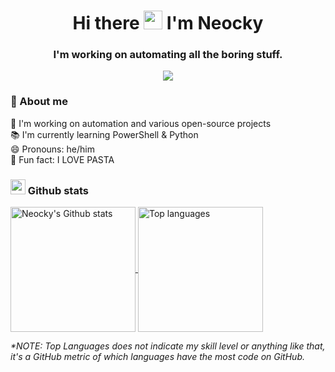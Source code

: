 <h1 align="center">Hi there <img src="https://media.giphy.com/media/hvRJCLFzcasrR4ia7z/giphy.gif" width="30"> I'm Neocky</h1>
<h3 align="center">I'm working on automating all the boring stuff.</h3>

<p align="center">
<img align="center" src="https://media4.giphy.com/media/l0NgQIwNvU9AUuaY0/giphy.gif?cid=790b7611386d2fc4148d2bdee8574f34dd1ba5b4ac056607&rid=giphy.gif&ct=g"/> 
</p>

### 📍 About me

🔭 I'm working on automation and various open-source projects    
📚 I'm currently learning PowerShell & Python  
😄 Pronouns: he/him  
🍝 Fun fact: I LOVE PASTA  

### <img height="24" width="24" src="https://cdn.jsdelivr.net/npm/simple-icons@latest/icons/github.svg"/> Github stats

<a href="https://github.com/Neocky?tab=repositories">
  <img height=200 align="center" src="https://github-readme-stats.vercel.app/api?username=Neocky&show_icons=true&include_all_commits=true&theme=catppuccin_mocha&hide_border=true" alt="Neocky's Github stats" />
</a>
<a href="https://github.com/Neocky?tab=repositories">
  <img height=200 align="center" src="https://github-readme-stats.vercel.app/api/top-langs/?username=Neocky&theme=catppuccin_mocha&hide_border=true&layout=compact&custom_title=Most+Used+Languages*&langs_count=10&card_width=320" alt="Top languages" />
</a>

*\*NOTE: Top Languages does not indicate my skill level or anything like that, it's a GitHub metric of which languages have the most code on GitHub.* 
